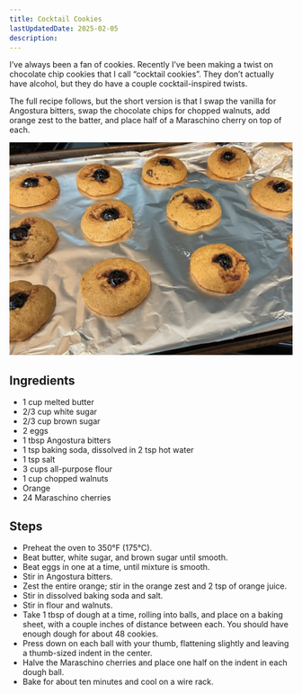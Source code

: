 ```yaml
---
title: Cocktail Cookies
lastUpdatedDate: 2025-02-05
description: 
---
```


I’ve always been a fan of cookies. Recently I’ve been making a twist on chocolate chip cookies that I call “cocktail cookies”. They don’t actually have alcohol, but they do have a couple cocktail-inspired twists.

The full recipe follows, but the short version is that I swap the vanilla for Angostura bitters, swap the chocolate chips for chopped walnuts, add orange zest to the batter, and place half of a Maraschino cherry on top of each.

![The final result — cookies with a cherry on top](../../assets/essays/cocktail_cookies.jpg)

## Ingredients

- 1 cup melted butter
- 2/3 cup white sugar
- 2/3 cup brown sugar
- 2 eggs
- 1 tbsp Angostura bitters
- 1 tsp baking soda, dissolved in 2 tsp hot water
- 1 tsp salt
- 3 cups all-purpose flour
- 1 cup chopped walnuts
- Orange
- 24 Maraschino cherries

## Steps

- Preheat the oven to 350°F (175°C).
- Beat butter, white sugar, and brown sugar until smooth.
- Beat eggs in one at a time, until mixture is smooth.
- Stir in Angostura bitters.
- Zest the entire orange; stir in the orange zest and 2 tsp of orange juice.
- Stir in dissolved baking soda and salt.
- Stir in flour and walnuts.
- Take 1 tbsp of dough at a time, rolling into balls, and place on a baking sheet, with a couple inches of distance between each. You should have enough dough for about 48 cookies.
- Press down on each ball with your thumb, flattening slightly and leaving a thumb-sized indent in the center.
- Halve the Maraschino cherries and place one half on the indent in each dough ball.
- Bake for about ten minutes and cool on a wire rack.